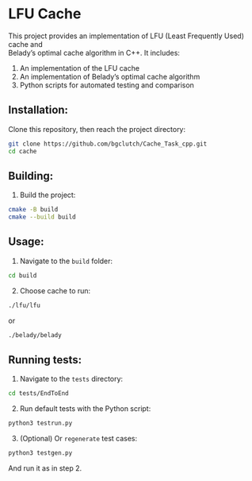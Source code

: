 # LFU Cache
This project provides an implementation of LFU (Least Frequently Used) cache and<br>
Belady’s optimal cache algorithm in C++. It includes:

1. An implementation of the LFU cache
2. An implementation of Belady’s optimal cache algorithm
3. Python scripts for automated testing and comparison

## Installation:
Clone this repository, then reach the project directory:
```sh
git clone https://github.com/bgclutch/Cache_Task_cpp.git
cd cache
```

## Building:
1. Build the project:
 ```sh
cmake -B build
cmake --build build
```

## Usage:
1. Navigate to the ```build``` folder:
```sh
cd build
```
2. Choose cache to run:
```sh
./lfu/lfu
```
or
```sh
./belady/belady
```

## Running tests:
1. Navigate to the ```tests``` directory:
```sh
cd tests/EndToEnd
```
2. Run default tests with the Python script:
```sh
python3 testrun.py
```
3. (Optional) Or ```regenerate``` test cases:
```sh
python3 testgen.py
```
And run it as in step 2.
